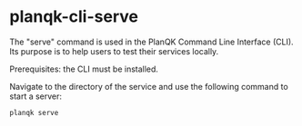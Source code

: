 planqk-cli-serve
==========

The "serve" command is used in the PlanQK Command Line Interface (CLI). Its purpose is to help users to test their services locally.


Prerequisites: the CLI must be installed.

Navigate to the directory of the service and use the following command to start a server:

```bash
planqk serve
```